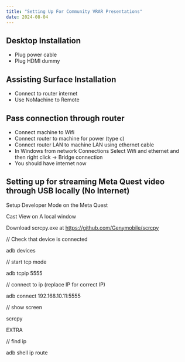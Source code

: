 ```yaml
---
title: "Setting Up For Community VRAR Presentations"
date: 2024-08-04
---
```



## Desktop Installation
- Plug power cable
- Plug HDMI dummy


## Assisting Surface Installation
- Connect to router internet
- Use NoMachine to Remote


##  Pass connection through router

- Connect machine to Wifi
- Connect router to machine for power (type c)
- Connect router LAN to machine LAN using ethernet cable
- In Windows from network Connections Select  Wifi and ethernet and then right click -> Bridge connection
- You should have internet now




## Setting up for streaming Meta Quest video through USB locally (No Internet)

Setup Developer Mode on the Meta Quest


Cast View on A local window


Download scrcpy.exe at https://github.com/Genymobile/scrcpy


// Check that device is connected


adb devices 



// start tcp mode


adb tcpip 5555



// connect to ip (replace IP for correct IP)


adb connect 192.168.10.11:5555



// show screen


scrcpy



EXTRA

// find ip


adb shell ip route
